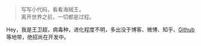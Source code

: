 > 写写小代码，看看海贼王，  
> 离开世界之前，一切都是过程。

Hey，我是王卫超，病毒种，进化程度不明，多出没于博客、微博、知乎、[Github](http://github.com/wangweichao0403) 等地带，绝招尚在开发中。



